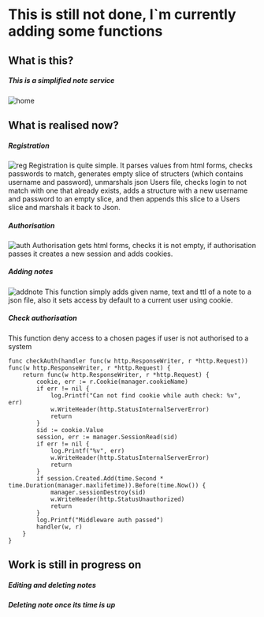 # This is still not done, I`m currently adding some functions

## What is this?
##### This is a simplified note service
![home](https://user-images.githubusercontent.com/107932413/189506223-4ddf38b1-b2af-4e6b-a3d1-091021132eda.png)

## What is realised now?

##### **Registration**

![reg](https://user-images.githubusercontent.com/107932413/189506237-f22cd565-8784-431e-9519-0320d2a8ade8.png)
Registration is quite simple. It parses values from html forms, checks passwords to match,
generates empty slice of structers (which contains username and password), unmarshals json Users file,
checks login to not match with one that already exists, adds a structure with a new username and password to an empty slice, and then appends this slice to a Users slice and marshals it back to Json.

##### **Authorisation**

![auth](https://user-images.githubusercontent.com/107932413/189506261-23e33f8a-b432-466c-bb55-2d06ae09f44a.png)
Authorisation gets html forms, checks it is not empty, if authorisation passes it creates a new session and adds cookies.

##### **Adding notes**

![addnote](https://user-images.githubusercontent.com/107932413/189506511-352f359f-4cb0-4f42-82de-284fb9425931.png)
This function simply adds given name, text and ttl of a note to a json file, also it sets access by default to a current user using cookie.

##### **Check authorisation**

This function deny access to a chosen pages if user is not authorised to a system
```
func checkAuth(handler func(w http.ResponseWriter, r *http.Request)) func(w http.ResponseWriter, r *http.Request) {
	return func(w http.ResponseWriter, r *http.Request) {
		cookie, err := r.Cookie(manager.cookieName)
		if err != nil {
			log.Printf("Can not find cookie while auth check: %v", err)
			w.WriteHeader(http.StatusInternalServerError)
			return
		}
		sid := cookie.Value
		session, err := manager.SessionRead(sid)
		if err != nil {
			log.Printf("%v", err)
			w.WriteHeader(http.StatusInternalServerError)
			return
		}
		if session.Created.Add(time.Second * time.Duration(manager.maxlifetime)).Before(time.Now()) {
			manager.sessionDestroy(sid)
			w.WriteHeader(http.StatusUnauthorized)
			return
		}
		log.Printf("Middleware auth passed")
		handler(w, r)
	}
}
```

## Work is still in progress on

##### **Editing and deleting notes**

##### **Deleting note once its time is up**




